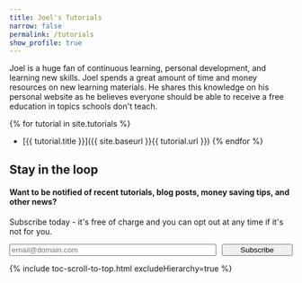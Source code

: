 ```yaml
---
title: Joel's Tutorials
narrow: false
permalink: /tutorials
show_profile: true
---
```


Joel is a huge fan of continuous learning, personal development, and learning new skills. Joel spends a great amount of time and money resources on new learning materials. He shares this knowledge on his personal website as he believes everyone should be able to receive a free education in topics schools don't teach.  

{% for tutorial in site.tutorials %}
- [{{ tutorial.title }}]({{ site.baseurl }}{{ tutorial.url }})
{% endfor %}

<div class="email-subscription-cta">
    <h2>Stay in the loop</h2>
    <h4>Want to be notified of recent tutorials, blog posts, money saving tips, and other news?</h4>
    <p>Subscribe today - it's free of charge and you can opt out at any time if it's not for you.</p> 
    <form action="{{site.mailchimp-list}}" method="post" name="mc-embedded-subscribe-form" class="wj-contact-form validate" target="_blank" novalidate>
        <div class="mc-field-group" style="display:flex; justify-content: space-between;">
            <input type="email" placeholder="email@domain.com" name="EMAIL" class="required email" id="mce-EMAIL" autocomplete="on" style="flex-basis: 73%;">
            <input type="submit" value="Subscribe" name="subscribe" class="heart" style="flex-basis: 25%;">
        </div>
    </form>
</div>

{% include toc-scroll-to-top.html excludeHierarchy=true %}